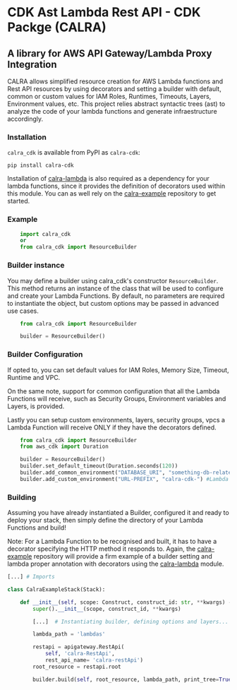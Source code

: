 # CDK Ast Lambda Rest API - CDK Packge (CALRA)

## A library for AWS API Gateway/Lambda Proxy Integration

CALRA allows simplified resource creation for AWS Lambda functions and Rest API resources by using decorators and setting a builder with default, common or custom values for IAM Roles, Runtimes, Timeouts, Layers, Environment values, etc. This project relies abstract syntactic trees (ast) to analyze the code of your lambda functions and generate infraestructure accordingly.

### Installation

`calra_cdk` is available from PyPI as `calra-cdk`:

    pip install calra-cdk

Installation of [calra-lambda](https://example.com) is also required as a dependency for your lambda functions, since it provides the definition of decorators used within this module.
You can as well rely on the [calra-example](https://https://github.com/cdk-ast-lambda-rest-api/calra-example) repository to get started.

### Example

```python
    import calra_cdk
    or
    from calra_cdk import ResourceBuilder
```

### Builder instance

You may define a builder using calra_cdk's constructor `ResourceBuilder`. This method returns an instance of the class that will be used to configure and create your Lambda Functions. By default, no parameters are required to instantiate the object, but custom options may be passed in advanced use cases.

```python
    from calra_cdk import ResourceBuilder

    builder = ResourceBuilder()
```

### Builder Configuration

If opted to, you can set default values for IAM Roles, Memory Size, Timeout, Runtime and VPC.

On the same note, support for common configuration that all the Lambda Functions will receive, such as Security Groups, Environment variables and Layers, is provided.

Lastly you can setup custom environments, layers, security groups, vpcs a Lambda Function will receive ONLY if they have the decorators defined.

```python
    from calra_cdk import ResourceBuilder
    from aws_cdk import Duration

    builder = ResourceBuilder()
    builder.set_default_timeout(Duration.seconds(120))
    builder.add_common_environment("DATABASE_URI", "something-db-related")
    builder.add_custom_environment("URL-PREFIX", "calra-cdk-") #Lambda Function should have decorator @environment("URL-PREFIX")
```

### Building

Assuming you have already instantiated a Builder, configured it and ready to deploy your stack, then simply define the directory of your Lambda Functions and build!

Note: For a Lambda Function to be recognised and built, it has to have a decorator specifying the HTTP method it responds to. Again, the [calra-example](https://https://github.com/cdk-ast-lambda-rest-api/calra-example) repository will provide a firm example of a builder setting and lambda proper annotation with decorators using the [calra-lambda](https://example.com) module.

```python
[...] # Imports

class CalraExampleStack(Stack):

    def __init__(self, scope: Construct, construct_id: str, **kwargs) -> None:
        super().__init__(scope, construct_id, **kwargs)

        [...]  # Instantiating builder, defining options and layers...

        lambda_path = 'lambdas'

        restapi = apigateway.RestApi(
            self, 'calra-RestApi',
            rest_api_name= 'calra-restApi')
        root_resource = restapi.root

        builder.build(self, root_resource, lambda_path, print_tree=True)

```
